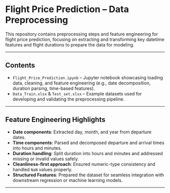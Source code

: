 # Flight Price Prediction – Data Preprocessing

This repository contains preprocessing steps and feature engineering for flight price prediction, focusing on extracting and transforming key datetime features and flight durations to prepare the data for modeling.

---

##  Contents

- `Flight_Price_Prediction.ipynb` – Jupyter notebook showcasing loading data, cleaning, and feature engineering (e.g., date decomposition, duration parsing, time-based features).
- `Data_Train.xlsx` & `Test_set.xlsx` – Example datasets used for developing and validating the preprocessing pipeline.

---

##  Feature Engineering Highlights

- **Date components**: Extracted day, month, and year from departure dates.
- **Time components**: Parsed and decomposed departure and arrival times into hours and minutes.
- **Duration handling**: Split duration into hours and minutes and addressed missing or invalid values safely.
- **Cleanliness-first approach**: Ensured numeric-type consistency and handled `NaN` values properly.
- **Structured Features**: Prepared the dataset for seamless integration with downstream regression or machine learning models.

---
